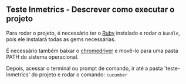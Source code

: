## Teste Inmetrics - Descrever como executar o projeto

Para rodar o projeto, é necessário ter o [Ruby](https://www.ruby-lang.org/pt/documentation/installation/) instalado e rodar o `bundle`, pois ele instalará todas as gems necessárias.

É necessário também baixar o [chromedriver](http://chromedriver.chromium.org/) e movê-lo para uma pasta PATH do sistema operacional.

Depois, acessar o terminal ou prompt de comando, ir até a pasta 'teste-inmetrics' do projeto e rodar o comando: `cucumber`